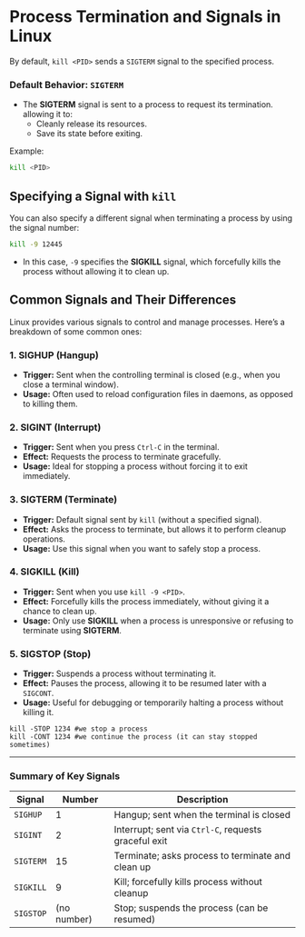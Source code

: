 # Process Termination and Signals in Linux

 By default, `kill <PID>` sends a `SIGTERM` signal to the specified process.

### Default Behavior: `SIGTERM`
- The **SIGTERM** signal is sent to a process to request its termination. allowing it to:
  - Cleanly release its resources.
  - Save its state before exiting.
  
Example:
```bash
kill <PID>
```

## Specifying a Signal with `kill`

You can also specify a different signal when terminating a process by using the signal number:

```bash
kill -9 12445
```

- In this case, `-9` specifies the **SIGKILL** signal, which forcefully kills the process without allowing it to clean up.

## Common Signals and Their Differences

Linux provides various signals to control and manage processes. Here’s a breakdown of some common ones:

### 1. **SIGHUP** (Hangup)
- **Trigger:** Sent when the controlling terminal is closed (e.g., when you close a terminal window).
- **Usage:** Often used to reload configuration files in daemons, as opposed to killing them.
  
### 2. **SIGINT** (Interrupt)
- **Trigger:** Sent when you press `Ctrl-C` in the terminal.
- **Effect:** Requests the process to terminate gracefully.
- **Usage:** Ideal for stopping a process without forcing it to exit immediately.

### 3. **SIGTERM** (Terminate)
- **Trigger:** Default signal sent by `kill` (without a specified signal).
- **Effect:** Asks the process to terminate, but allows it to perform cleanup operations.
- **Usage:** Use this signal when you want to safely stop a process.

### 4. **SIGKILL** (Kill)
- **Trigger:** Sent when you use `kill -9 <PID>`.
- **Effect:** Forcefully kills the process immediately, without giving it a chance to clean up.
- **Usage:** Only use **SIGKILL** when a process is unresponsive or refusing to terminate using **SIGTERM**.

### 5. **SIGSTOP** (Stop)
- **Trigger:** Suspends a process without terminating it.
- **Effect:** Pauses the process, allowing it to be resumed later with a `SIGCONT`.
- **Usage:** Useful for debugging or temporarily halting a process without killing it.
```
kill -STOP 1234 #we stop a process
kill -CONT 1234 #we continue the process (it can stay stopped sometimes)
```
---

### Summary of Key Signals

| Signal    | Number | Description                                             |
|-----------|--------|---------------------------------------------------------|
| `SIGHUP`  | 1      | Hangup; sent when the terminal is closed                |
| `SIGINT`  | 2      | Interrupt; sent via `Ctrl-C`, requests graceful exit    |
| `SIGTERM` | 15     | Terminate; asks process to terminate and clean up       |
| `SIGKILL` | 9      | Kill; forcefully kills process without cleanup          |
| `SIGSTOP` | (no number) | Stop; suspends the process (can be resumed)          |
